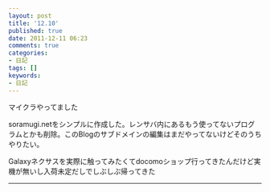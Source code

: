 ```yaml
---
layout: post
title: '12.10'
published: true
date: 2011-12-11 06:23
comments: true
categories:
- 日記
tags: []
keywords:
- 日記
---
```

マイクラやってました

soramugi.netをシンプルに作成した。レンサバ内にあるもう使ってないプログラムとかも削除。このBlogのサブドメインの編集はまだやってないけどそのうちやりたい。

Galaxyネクサスを実際に触ってみたくてdocomoショップ行ってきたんだけど実機が無いし入荷未定だしでしぶしぶ帰ってきた

---

